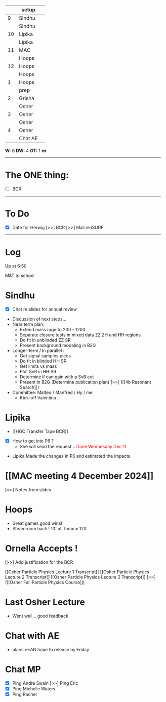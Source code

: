 
|     | setup   |     |
| --- | ------- | --- |
| 9   | Sindhu  |     |
|     | Sindhu  |     |
| 10  | Lipika  |     |
|     | Lipika  |     |
| 11  | MAC     |     |
|     | Hoops   |     |
| 12  | Hoops   |     |
|     | Hoops   |     |
| 1   | Hoops   |     |
|     | prep    |     |
| 2   | Grisha  |     |
|     | Osher   |     |
| 3   | Osher   |     |
|     | Osher   |     |
| 4   | Osher   |     |
|     | Chat AE |     |

**W:** 6
**DW:** 4
**OT:** 1
**ex** 

---
# The ONE thing: 
- [ ] BCR

---
# To Do

- [x] Date for Herwig
 [>>] BCR
 [>>] Mail re:iSURF

---

# Log

Up at 6:50 

M&T to school

# Sindhu
- [x] Chat re:slides for annual review
- Discussion of next steps...
- Near term plan:
	- Extend mass rage to 200 - 1200 
	- Separate closure tests in mixed data ZZ ZH and HH regions
	- Do fit in unblinded ZZ SR
	- Present background modeling in B2G
- Longer-term / In parallel :
	- Get signal samples picos
	- Do fit in blinded HH SR
	- Get limits vs mass
	- Plot SvB in HH SR
	- Determine if can gain with a SvB cut
	- Present in B2G (Determine publication plan)
[>>] ([[4b Resonant Search]])
- Committee:  Matteo / Manfred / Hy / me 
	- Kick-off Valentina


# Lipika
- [[HGC Transfer Tape BCR]]
- [x] How to get into P6 ?
	- She will send the request...<font color=red> Done Wednesday Dec 11 </font>
- Lipika Made the changes in P6 and estimated the impacts

# [[MAC meeting 4 December 2024]]
 [>>] Notes from slides
 

# Hoops
- Great games good wins! 
- Steamroom back ! 10' at Tmax = 120

# Ornella Accepts ! 

 [>>] Add justification for the BCR

[[Osher Particle Physics Lecture 1 Transcript]]
[[Osher Particle Physics Lecture 2 Transcript]]
[[Osher Particle Physics Lecture 3 Transcript]]
[>>] ([[Osher Fall Particle Physics Course]])

# Last Osher Lecture
- Went well... good feedback

# Chat with AE
- plans re:AN hope to release by Friday

# Chat MP
- [x] Ping Andre Swain
 [>>] Ping Eric
- [x] Ping Michelle Waters
- [x] Ping Rachel 